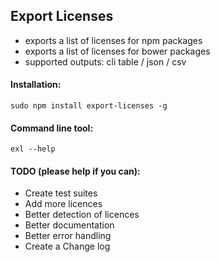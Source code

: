 ## Export Licenses

- exports a list of licenses for npm packages
- exports a list of licenses for bower packages
- supported outputs: cli table / json / csv

#### Installation:

`sudo npm install export-licenses -g`

#### Command line tool:

`exl --help`

#### TODO (please help if you can):

- Create test suites
- Add more licences
- Better detection of licences
- Better documentation
- Better error handling
- Create a Change log